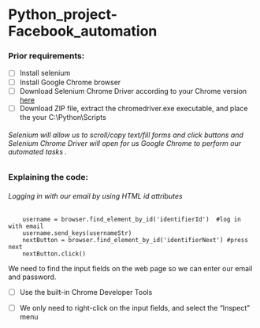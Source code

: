 # Python_project-Facebook_automation

### Prior requirements:
- [ ] Install selenium
- [ ] Install Google Chrome browser
- [ ] Download Selenium Chrome Driver according to your Chrome version [here](https://sites.google.com/a/chromium.org/chromedriver/downloads)
- [ ] Download ZIP file, extract the chromedriver.exe executable, and place the your C:\Python\Scripts

###### *Selenium will allow us to scroll/copy text/fill forms and click buttons and Selenium Chrome Driver will open for us Google Chrome to perform our automated tasks .*

### Explaining the code:
###### Logging in with our email by using HTML id attributes 

```
    username = browser.find_element_by_id('identifierId')  #log in with email
    username.send_keys(usernameStr)
    nextButton = browser.find_element_by_id('identifierNext') #press next
    nextButton.click()
```

We need to find the input fields on the web page so we can enter our email and password.

- [ ] Use the built-in Chrome Developer Tools
- [ ] We only need to right-click on the input fields, and select the “Inspect” menu



